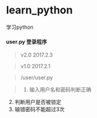 ﻿# learn_python
 学习python


#### user.py 登录程序
> v2.0
2017.2.3

 >v1.0
2017.2.1

>/user/user.py

>1. 输入用户名和密码判断正确
2. 判断用户是否被锁定
3. 输错密码不能超过3次